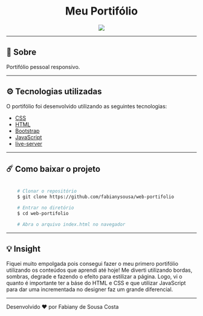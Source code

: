 <h1 align="center">Meu Portifólio</h1>

<div align="center">
    <img src="https://ik.imagekit.io/fabianysousa/Fabiany___Web_Developer_5SeVC5Iib.gif">
</div>

---

## 📑 Sobre

Portifólio pessoal responsivo.

---

## ⚙️ Tecnologias utilizadas

O portifólio foi desenvolvido utilizando as seguintes tecnologias:

- [CSS](https://devdocs.io/css/)
- [HTML](https://devdocs.io/html/)
- [Bootstrap](https://getbootstrap.com/docs/4.5/getting-started/introduction/)
- [JavaScript](https://devdocs.io/javascript/)
- [live-server](https://www.npmjs.com/package/live-server)

---

## ☄️ Como baixar o projeto

```bash

    # Clonar o repositório
    $ git clone https://github.com/fabianysousa/web-portifolio

    # Entrar no diretório
    $ cd web-portifolio

    # Abra o arquivo index.html no navegador

```

---

## 💡 Insight

Fiquei muito empolgada pois consegui fazer o meu primero portifólio utilizando os conteúdos que aprendi até hoje! Me diverti utilizando bordas, sombras, degrade e fazendo o efeito para estilizar a página. Logo, vi o quanto é importante ter a báse do HTML e CSS e que utilizar JavaScript para dar uma incrementada no designer faz um grande diferencial. 

---

Desenvolvido ❤️ por Fabiany de Sousa Costa
